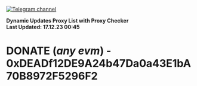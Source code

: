 [![Telegram channel](https://img.shields.io/endpoint?url=https://runkit.io/damiankrawczyk/telegram-badge/branches/master?url=https://t.me/n4z4v0d)](https://t.me/n4z4v0d) 

**Dynamic Updates Proxy List with Proxy Checker**  
**Last Updated: 17.12.23 00:45**

# DONATE (_any evm_) - 0xDEADf12DE9A24b47Da0a43E1bA70B8972F5296F2
